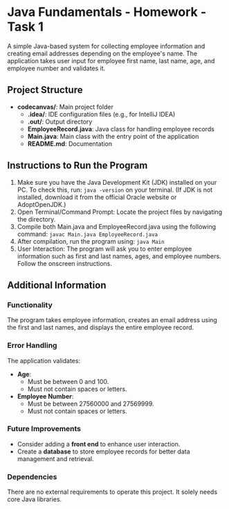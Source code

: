 # Java Fundamentals - Homework - Task 1
A simple Java-based system for collecting employee information and creating email addresses depending on the employee's name. The application takes user input for employee first name, last name, age, and employee number and validates it.


## Project Structure
- **codecanvas/**:          Main project folder
  - **.idea/**:             IDE configuration files (e.g., for IntelliJ IDEA)
  - **.out/**:              Output directory 
  - **EmployeeRecord.java**: Java class for handling employee records
  - **Main.java**:         Main class with the entry point of the application
  - **README.md**:         Documentation


## Instructions to Run the Program
1. Make sure you have the Java Development Kit (JDK) installed on your PC. To check this, run: `java -version` on your terminal. (If JDK is not installed, download it from the official Oracle website or AdoptOpenJDK.)
2. Open Terminal/Command Prompt: Locate the project files by navigating the directory.
3. Compile both Main.java and EmployeeRecord.java using the following command: `javac Main.java EmployeeRecord.java`
4. After compilation, run the program using: `java Main`
5. User Interaction: The program will ask you to enter employee information such as first and last names, ages, and employee numbers. Follow the onscreen instructions.

## Additional Information

### Functionality
The program takes employee information, creates an email address using the first and last names, and displays the entire employee record.

### Error Handling
The application validates:
- **Age**: 
  - Must be between 0 and 100.
  - Must not contain spaces or letters.
- **Employee Number**: 
  - Must be between 27560000 and 27569999.
  - Must not contain spaces or letters.

### Future Improvements
- Consider adding a **front end** to enhance user interaction.
- Create a **database** to store employee records for better data management and retrieval.

### Dependencies
There are no external requirements to operate this project. It solely needs core Java libraries.





